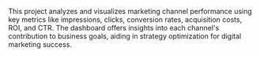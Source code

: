 This project analyzes and visualizes marketing channel performance using key metrics like impressions, clicks, conversion rates, acquisition costs, ROI, and CTR. The dashboard offers insights into each channel's contribution to business goals, aiding in strategy optimization for digital marketing success.

